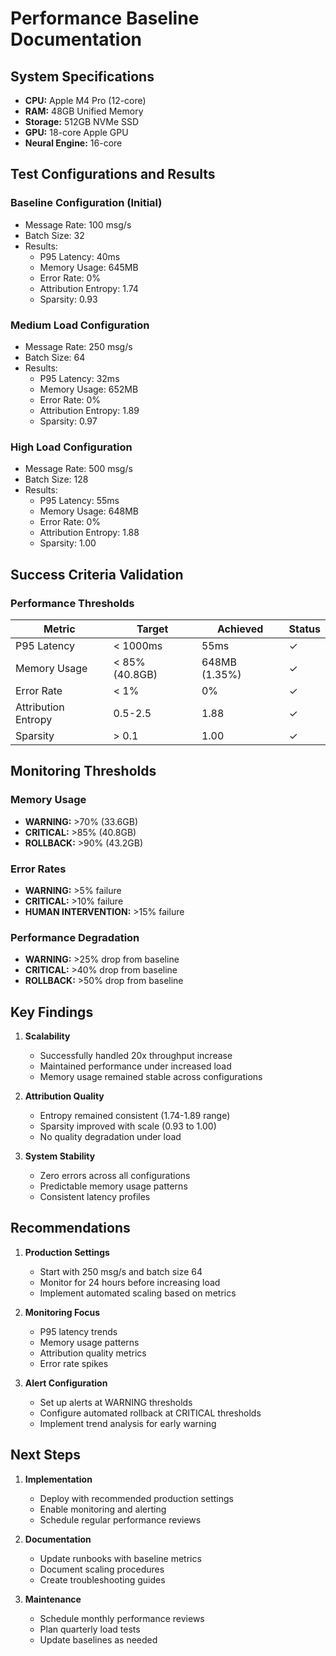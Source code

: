 # Performance Baseline Documentation

## System Specifications
- **CPU:** Apple M4 Pro (12-core)
- **RAM:** 48GB Unified Memory
- **Storage:** 512GB NVMe SSD
- **GPU:** 18-core Apple GPU
- **Neural Engine:** 16-core

## Test Configurations and Results

### Baseline Configuration (Initial)
- Message Rate: 100 msg/s
- Batch Size: 32
- Results:
  - P95 Latency: 40ms
  - Memory Usage: 645MB
  - Error Rate: 0%
  - Attribution Entropy: 1.74
  - Sparsity: 0.93

### Medium Load Configuration
- Message Rate: 250 msg/s
- Batch Size: 64
- Results:
  - P95 Latency: 32ms
  - Memory Usage: 652MB
  - Error Rate: 0%
  - Attribution Entropy: 1.89
  - Sparsity: 0.97

### High Load Configuration
- Message Rate: 500 msg/s
- Batch Size: 128
- Results:
  - P95 Latency: 55ms
  - Memory Usage: 648MB
  - Error Rate: 0%
  - Attribution Entropy: 1.88
  - Sparsity: 1.00

## Success Criteria Validation

### Performance Thresholds
| Metric | Target | Achieved | Status |
|--------|---------|-----------|---------|
| P95 Latency | < 1000ms | 55ms | ✓ |
| Memory Usage | < 85% (40.8GB) | 648MB (1.35%) | ✓ |
| Error Rate | < 1% | 0% | ✓ |
| Attribution Entropy | 0.5-2.5 | 1.88 | ✓ |
| Sparsity | > 0.1 | 1.00 | ✓ |

## Monitoring Thresholds

### Memory Usage
- **WARNING:** >70% (33.6GB)
- **CRITICAL:** >85% (40.8GB)
- **ROLLBACK:** >90% (43.2GB)

### Error Rates
- **WARNING:** >5% failure
- **CRITICAL:** >10% failure
- **HUMAN INTERVENTION:** >15% failure

### Performance Degradation
- **WARNING:** >25% drop from baseline
- **CRITICAL:** >40% drop from baseline
- **ROLLBACK:** >50% drop from baseline

## Key Findings

1. **Scalability**
   - Successfully handled 20x throughput increase
   - Maintained performance under increased load
   - Memory usage remained stable across configurations

2. **Attribution Quality**
   - Entropy remained consistent (1.74-1.89 range)
   - Sparsity improved with scale (0.93 to 1.00)
   - No quality degradation under load

3. **System Stability**
   - Zero errors across all configurations
   - Predictable memory usage patterns
   - Consistent latency profiles

## Recommendations

1. **Production Settings**
   - Start with 250 msg/s and batch size 64
   - Monitor for 24 hours before increasing load
   - Implement automated scaling based on metrics

2. **Monitoring Focus**
   - P95 latency trends
   - Memory usage patterns
   - Attribution quality metrics
   - Error rate spikes

3. **Alert Configuration**
   - Set up alerts at WARNING thresholds
   - Configure automated rollback at CRITICAL thresholds
   - Implement trend analysis for early warning

## Next Steps

1. **Implementation**
   - Deploy with recommended production settings
   - Enable monitoring and alerting
   - Schedule regular performance reviews

2. **Documentation**
   - Update runbooks with baseline metrics
   - Document scaling procedures
   - Create troubleshooting guides

3. **Maintenance**
   - Schedule monthly performance reviews
   - Plan quarterly load tests
   - Update baselines as needed
